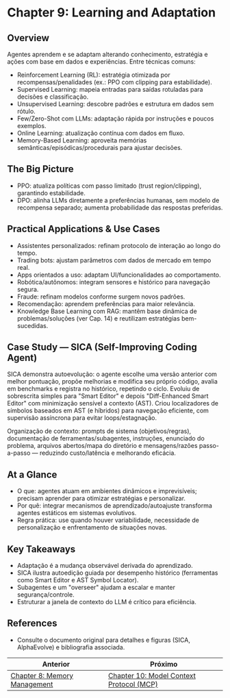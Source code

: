 # Chapter 9: Learning and Adaptation

## Overview

Agentes aprendem e se adaptam alterando conhecimento, estratégia e ações com base em dados e experiências. Entre técnicas comuns:

- Reinforcement Learning (RL): estratégia otimizada por recompensas/penalidades (ex.: PPO com clipping para estabilidade).
- Supervised Learning: mapeia entradas para saídas rotuladas para decisões e classificação.
- Unsupervised Learning: descobre padrões e estrutura em dados sem rótulo.
- Few/Zero-Shot com LLMs: adaptação rápida por instruções e poucos exemplos.
- Online Learning: atualização contínua com dados em fluxo.
- Memory-Based Learning: aproveita memórias semânticas/episódicas/procedurais para ajustar decisões.

## The Big Picture

- PPO: atualiza políticas com passo limitado (trust region/clipping), garantindo estabilidade.
- DPO: alinha LLMs diretamente a preferências humanas, sem modelo de recompensa separado; aumenta probabilidade das respostas preferidas.

## Practical Applications & Use Cases

- Assistentes personalizados: refinam protocolo de interação ao longo do tempo.
- Trading bots: ajustam parâmetros com dados de mercado em tempo real.
- Apps orientados a uso: adaptam UI/funcionalidades ao comportamento.
- Robótica/autônomos: integram sensores e histórico para navegação segura.
- Fraude: refinam modelos conforme surgem novos padrões.
- Recomendação: aprendem preferências para maior relevância.
- Knowledge Base Learning com RAG: mantêm base dinâmica de problemas/soluções (ver Cap. 14) e reutilizam estratégias bem-sucedidas.

## Case Study — SICA (Self-Improving Coding Agent)

SICA demonstra autoevolução: o agente escolhe uma versão anterior com melhor pontuação, propõe melhorias e modifica seu próprio código, avalia em benchmarks e registra no histórico, repetindo o ciclo. Evoluiu de sobrescrita simples para "Smart Editor" e depois "Diff-Enhanced Smart Editor" com minimização sensível a contexto (AST). Criou localizadores de símbolos baseados em AST (e híbridos) para navegação eficiente, com supervisão assíncrona para evitar loops/estagnação.

Organização de contexto: prompts de sistema (objetivos/regras), documentação de ferramentas/subagentes, instruções, enunciado do problema, arquivos abertos/mapa do diretório e mensagens/razões passo-a-passo — reduzindo custo/latência e melhorando eficácia.

## At a Glance

- O que: agentes atuam em ambientes dinâmicos e imprevisíveis; precisam aprender para otimizar estratégias e personalizar.
- Por quê: integrar mecanismos de aprendizado/autoajuste transforma agentes estáticos em sistemas evolutivos.
- Regra prática: use quando houver variabilidade, necessidade de personalização e enfrentamento de situações novas.

## Key Takeaways

- Adaptação é a mudança observável derivada do aprendizado.
- SICA ilustra autoedição guiada por desempenho histórico (ferramentas como Smart Editor e AST Symbol Locator).
- Subagentes e um "overseer" ajudam a escalar e manter segurança/controle.
- Estruturar a janela de contexto do LLM é crítico para eficiência.

## References

- Consulte o documento original para detalhes e figuras (SICA, AlphaEvolve) e bibliografia associada.

<!-- nav-prev-next -->
| Anterior | Próximo |
| --- | --- |
| [Chapter 8: Memory Management](chapter-08-memory-management.md) | [Chapter 10: Model Context Protocol (MCP)](chapter-10-model-context-protocol-mcp.md) |
